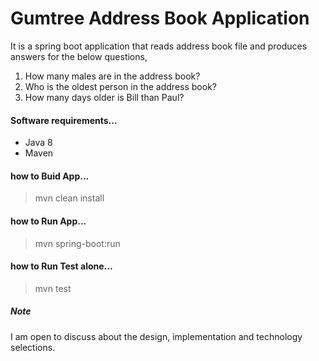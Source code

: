 # Gumtree Address Book Application
It is a spring boot application that reads address book file and produces answers for the below questions,
1. How many males are in the address book?
2. Who is the oldest person in the address book?
3. How many days older is Bill than Paul?
#### Software requirements...
- Java 8
- Maven 
####  how to Buid App...
> mvn clean install
####  how to Run App...
> mvn spring-boot:run
####  how to Run Test alone...
> mvn test
##### Note
I am open to discuss about the design, implementation and technology selections.